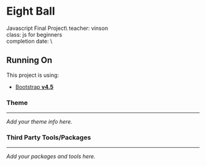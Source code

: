 # Eight Ball
Javascript Final Project\ 
teacher: vinson \
class: js for beginners \
completion date: \


## Running On 

This project is using:
- [Bootstrap **v4.5**](https://getbootstrap.com/docs/4.5/getting-started/introduction/)


### Theme
---
*Add your theme info here.*


### Third Party Tools/Packages
---
*Add your packages and tools here.*
